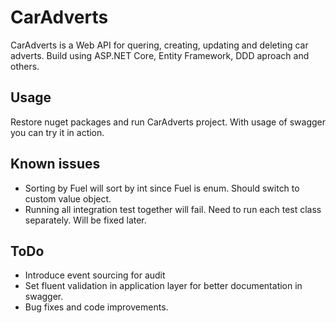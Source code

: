 # CarAdverts

CarAdverts is a Web API for quering, creating, updating and deleting car adverts.
Build using ASP.NET Core, Entity Framework, DDD aproach and others.

## Usage

Restore nuget packages and run CarAdverts project.
With usage of swagger you can try it in action.

## Known issues

- Sorting by Fuel will sort by int since Fuel is enum. Should switch to custom value object.
- Running all integration test together will fail. Need to run each test class separately. Will be fixed later.

## ToDo

- Introduce event sourcing for audit
- Set fluent validation in application layer for better documentation in swagger.
- Bug fixes and code improvements.